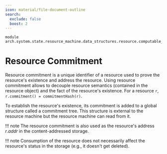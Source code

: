```yaml
---
icon: material/file-document-outline
search:
  exclude: false
  boost: 2
---
```


```juvix
module arch.system.state.resource_machine.data_structures.resource.computable_components.resource_commitment;
```

# Resource Commitment

Resource commitment is a unique identifier of a resource used to prove the resource's existence and address the resource. Using resource commitment allows to decouple resource semantics (contained in the resource object) and the fact of the resource's existence. For a resource `r`, `r.commitment() = commitmentHash(r)`.

To establish the resource's existence, its commitment is added to a global structure called a commitment tree. This structure is external to the resource machine but the resource machine can read from it.

!!! note
    The resource commitment is also used as the resource's address $r.addr$ in the content-addressed storage.

!!! note
    Consumption of the resource does not necessarily affect the resource's status in the storage (e.g., it doesn't get deleted).

